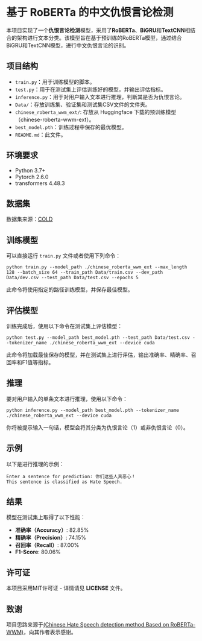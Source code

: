 # 基于 RoBERTa 的中文仇恨言论检测
本项目实现了一个**仇恨言论检测**模型，采用了**RoBERTa**、**BiGRU**和**TextCNN**相结合的架构进行文本分类。该模型旨在基于预训练的RoBERTa模型，通过结合BiGRU和TextCNN模型，进行中文仇恨言论的识别。

## 项目结构

- `train.py`：用于训练模型的脚本。
- `test.py`：用于在测试集上评估训练好的模型，并输出评估指标。
- `inference.py`：用于对用户输入文本进行推理，判断其是否为仇恨言论。
- `Data/`：存放训练集、验证集和测试集CSV文件的文件夹。
- `chinese_roberta_wwm_ext/`: 存放从 Huggingface 下载的预训练模型（chinese-roberta-wwm-ext）。
- `best_model.pth`：训练过程中保存的最优模型。
- `README.md`：此文件。

## 环境要求

- Python 3.7+
- Pytorch 2.6.0
- transformers 4.48.3

## 数据集

数据集来源：[COLD](https://github.com/thu-coai/COLDataset)

## 训练模型

可以直接运行 `train.py` 文件或者使用下列命令：

```
python train.py --model_path ./chinese_roberta_wwm_ext --max_length 128 --batch_size 64 --train_path Data/train.csv --dev_path Data/dev.csv --test_path Data/test.csv --epochs 5
```

此命令将使用指定的路径训练模型，并保存最佳模型。

## 评估模型

训练完成后，使用以下命令在测试集上评估模型：

```
python test.py --model_path best_model.pth --test_path Data/test.csv --tokenizer_name ./chinese_roberta_wwm_ext --device cuda
```

此命令将加载最佳保存的模型，并在测试集上进行评估，输出准确率、精确率、召回率和F1值等指标。

## 推理

要对用户输入的单条文本进行推理，使用以下命令：

```
python inference.py --model_path best_model.pth --tokenizer_name ./chinese_roberta_wwm_ext --device cuda
```

你将被提示输入一句话，模型会将其分类为仇恨言论（1）或非仇恨言论（0）。

## 示例

以下是进行推理的示例：

```
Enter a sentence for prediction: 你们这些人真恶心！
This sentence is classified as Hate Speech.
```

## 结果

模型在测试集上取得了以下性能：

- **准确率（Accuracy）**: 82.85%
- **精确率（Precision）**: 74.15%
- **召回率（Recall）**: 87.00%
- **F1-Score**: 80.06%

## 许可证

本项目采用MIT许可证 - 详情请见 **LICENSE** 文件。

## 致谢

项目思路来源于[(Chinese Hate Speech detection method Based on RoBERTa-WWM)](https://aclanthology.org/2023.ccl-1.44/)，向其作者表示感谢。



